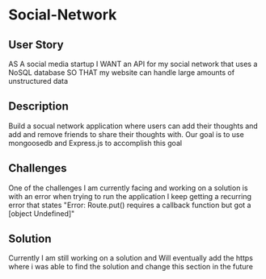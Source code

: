 # Social-Network

## User Story
AS A social media startup
I WANT an API for my social network that uses a NoSQL database
SO THAT my website can handle large amounts of unstructured data

## Description
Build a socual network application where users can add their thoughts and add and remove friends to share their thoughts with. Our goal is to use mongoosedb and Express.js to accomplish this goal

## Challenges
One of the challenges I am currently facing and working on a solution is with an error when trying to run the application I keep getting a recurring error that states "Error: Route.put() requires a callback function but got a [object Undefined]" 

## Solution 
Currently I am still working on a solution and Will eventually add the https where i was able to find the solution and change this section in the future
